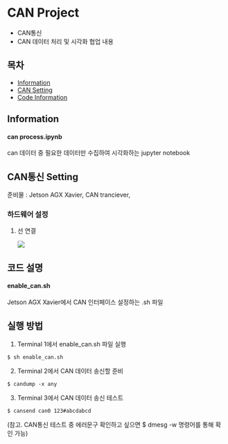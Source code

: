 # CAN Project
* CAN통신
* CAN 데이터 처리 및 시각화 협업 내용
## 목차
* [Information](#Information)
* [CAN Setting](#CAN통신-Setting)
* [Code Information](#코드-설명)
## Information
#### can process.ipynb
can 데이터 중 필요한 데이터만 수집하여 시각화하는 jupyter notebook

## CAN통신 Setting
준비물 : Jetson AGX Xavier, CAN tranciever, 
### 하드웨어 설정
  1. 선 연결
  
        ![](https://github.com/Minsuuuuu/can/assets/140566894/0e0a6b41-618c-462b-a9c4-c132ea209d66)
## 코드 설명
#### enable_can.sh
Jetson AGX Xavier에서 CAN 인터페이스 설정하는 .sh 파일

## 실행 방법
1. Terminal 1에서 enable_can.sh 파일 실행 
``` 
$ sh enable_can.sh
```

2. Terminal 2에서 CAN 데이터 송신할 준비
```
$ candump -x any
```

3. Terminal 3에서 CAN 데이터 송신 테스트
```
$ cansend can0 123#abcdabcd
```

(참고. CAN통신 테스트 중 에러문구 확인하고 싶으면 $ dmesg -w 명령어를 통해 확인 가능)

